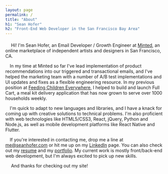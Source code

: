 ```yaml
---
layout: page
permalink: /
title: "About"
h1: "Sean Hofer"
h2: "Front-End Web Developer in the San Francisco Bay Area"
---
```

<p style="margin-top: 20px;">&emsp; Hi! I'm Sean Hofer, an Email Developer / Growth Engineer at
  <a href="https://www.minted.com/" target="_blank" rel="noreferrer">Minted</a>, an online marketplace of
  independent artists and designers in San Francisco, CA.
</p>
<p>&emsp;In my time at Minted so far I've lead implementation of product recommendations into our triggered
  and transactional emails, and I've helped the marketing team with a number of A/B test implementations and
  UI updates and fixes as a flexible engineering resource. In my previous position at <a
    href="https://www.feedingchildreneverywhere.com/" target="_blank" rel="noreferrer">Feeding Children
    Everywhere</a>, I helped to build and launch Full Cart, a meal kit delivery application that has now grown
  to serve over 1000 households weekly.
</p>
<p>&emsp;I'm quick to adapt to new languages and libraries, and I have a knack for coming up with creative
  solutions to technical problems. I'm also proficient with web technologies like HTML5/CSS3, React,
  jQuery, Python and Node.js, as well as mobile development platforms like React Native and Flutter.
</p>
<p>&emsp;If you're interested in contacting me, drop me a line at
  <a href="mailto:me@seanhofer.com" target="_blank" rel="noreferrer">me@seanhofer.com</a> or hit me up on
  my <a href="/linkedin" target="_blank" rel="noreferrer">LinkedIn</a> page. You can also check out my
  <a href="/resume" target="_blank" rel="noreferrer">resume</a> and my <a href="/portfolio">portfolio</a>.
  My current work is mostly front/back-end web development, but I'm always excited to pick up new skills.
</p>
<p>&emsp; And thanks for checking out my site!</p>